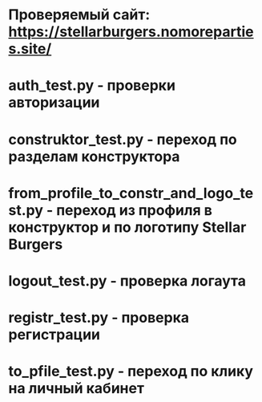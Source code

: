# Проверяемый сайт: https://stellarburgers.nomoreparties.site/

# auth_test.py - проверки авторизации

# construktor_test.py - переход по разделам конструктора

# from_profile_to_constr_and_logo_test.py - переход из профиля в конструктор и по логотипу Stellar Burgers

# logout_test.py - проверка логаута

# registr_test.py - проверка регистрации

# to_pfile_test.py - переход по клику на личный кабинет
